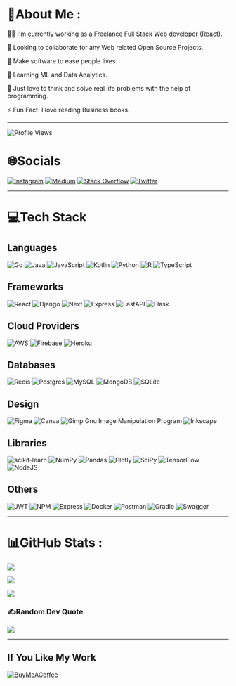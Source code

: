 # 💫About Me :

🧔🏻 I'm currently working as a Freelance Full Stack Web developer (React).

🫶 Looking to collaborate for any Web related Open Source Projects.

🎯 Make software to ease people lives.

📖 Learning ML and Data Analytics.

💪 Just love to think and solve real life problems with the help of programming.

⚡ Fun Fact: I love reading Business books.

---

![Profile Views](https://komarev.com/ghpvc/?username=vaibhavgoyal09&style=flat-square&label=Profile+Views)

# 🌐Socials

[![Instagram](https://img.shields.io/badge/Instagram-%23E4405F.svg?style=for-the-badge&logo=Instagram&logoColor=white)](https://instagram.com/mystikcoder) [![Medium](https://img.shields.io/badge/Medium-12100E?style=for-the-badge&logo=medium&logoColor=white)](https://medium.com/@vgoyal_1) [![Stack Overflow](https://img.shields.io/badge/-Stackoverflow-FE7A16?style=for-the-badge&logo=stack-overflow&logoColor=white)](https://stackoverflow.com/users/15445218) [![Twitter](https://img.shields.io/badge/Twitter-%231DA1F2.svg?style=for-the-badge&logo=Twitter&logoColor=white)](https://twitter.com/vaibhavgoyal37)

---

# 💻Tech Stack

## Languages

![Go](https://img.shields.io/badge/go-%2300ADD8.svg?style=for-the-badge&logo=go&logoColor=white) ![Java](https://img.shields.io/badge/java-%23ED8B00.svg?style=for-the-badge&logo=java&logoColor=white) ![JavaScript](https://img.shields.io/badge/javascript-%23323330.svg?style=for-the-badge&logo=javascript&logoColor=%23F7DF1E) ![Kotlin](https://img.shields.io/badge/kotlin-%230095D5.svg?style=for-the-badge&logo=kotlin&logoColor=white) ![Python](https://img.shields.io/badge/python-3670A0?style=for-the-badge&logo=python&logoColor=ffdd54) ![R](https://img.shields.io/badge/r-%23276DC3.svg?style=for-the-badge&logo=r&logoColor=white) ![TypeScript](https://img.shields.io/badge/typescript-%23007ACC.svg?style=for-the-badge&logo=typescript&logoColor=white)

## Frameworks

![React](https://img.shields.io/static/v1?label=&message=React&color=16181d&style=for-the-badge&logo=react) ![Django](https://img.shields.io/static/v1?label=&message=Django&color=092E20&style=for-the-badge&logo=django) ![Next](https://img.shields.io/static/v1?label=&message=Next&color=16181d&style=for-the-badge&logo=nextdotjs) ![Express](https://img.shields.io/static/v1?label=&message=Express&color=000000&style=for-the-badge&logo=express) ![FastAPI](https://img.shields.io/badge/FastAPI-005571?style=for-the-badge&logo=fastapi) ![Flask](https://img.shields.io/badge/flask-%23000.svg?style=for-the-badge&logo=flask&logoColor=white)

## Cloud Providers

![AWS](https://img.shields.io/badge/AWS-%23FF9900.svg?style=for-the-badge&logo=amazon-aws&logoColor=white) ![Firebase](https://img.shields.io/badge/firebase-%23039BE5.svg?style=for-the-badge&logo=firebase) ![Heroku](https://img.shields.io/badge/heroku-%23430098.svg?style=for-the-badge&logo=heroku&logoColor=white)

## Databases

![Redis](https://img.shields.io/badge/redis-%23DD0031.svg?style=for-the-badge&logo=redis&logoColor=white) ![Postgres](https://img.shields.io/badge/postgres-%23316192.svg?style=for-the-badge&logo=postgresql&logoColor=white) ![MySQL](https://img.shields.io/badge/mysql-%2300f.svg?style=for-the-badge&logo=mysql&logoColor=white) ![MongoDB](https://img.shields.io/badge/MongoDB-%234ea94b.svg?style=for-the-badge&logo=mongodb&logoColor=white) ![SQLite](https://img.shields.io/badge/sqlite-%2307405e.svg?style=for-the-badge&logo=sqlite&logoColor=white)

## Design

![Figma](https://img.shields.io/badge/figma-%23F24E1E.svg?style=for-the-badge&logo=figma&logoColor=white) ![Canva](https://img.shields.io/badge/Canva-%2300C4CC.svg?style=for-the-badge&logo=Canva&logoColor=white) ![Gimp Gnu Image Manipulation Program](https://img.shields.io/badge/Gimp-657D8B?style=for-the-badge&logo=gimp&logoColor=FFFFFF) ![Inkscape](https://img.shields.io/badge/Inkscape-e0e0e0?style=for-the-badge&logo=inkscape&logoColor=080A13)

## Libraries

![scikit-learn](https://img.shields.io/badge/scikit--learn-%23F7931E.svg?style=for-the-badge&logo=scikit-learn&logoColor=white) ![NumPy](https://img.shields.io/badge/numpy-%23013243.svg?style=for-the-badge&logo=numpy&logoColor=white) ![Pandas](https://img.shields.io/badge/pandas-%23150458.svg?style=for-the-badge&logo=pandas&logoColor=white) ![Plotly](https://img.shields.io/badge/Plotly-%233F4F75.svg?style=for-the-badge&logo=plotly&logoColor=white) ![SciPy](https://img.shields.io/badge/SciPy-%230C55A5.svg?style=for-the-badge&logo=scipy&logoColor=%white) ![TensorFlow](https://img.shields.io/badge/TensorFlow-%23FF6F00.svg?style=for-the-badge&logo=TensorFlow&logoColor=white) ![NodeJS](https://img.shields.io/badge/node.js-6DA55F?style=for-the-badge&logo=node.js&logoColor=white)

## Others

![JWT](https://img.shields.io/badge/JWT-black?style=for-the-badge&logo=JSON%20web%20tokens) ![NPM](https://img.shields.io/badge/NPM-%23000000.svg?style=for-the-badge&logo=npm&logoColor=white) ![Express](https://img.shields.io/static/v1?label=&message=Yarn&color=000000&style=for-the-badge&logo=yarn) ![Docker](https://img.shields.io/badge/docker-%230db7ed.svg?style=for-the-badge&logo=docker&logoColor=white) ![Postman](https://img.shields.io/badge/Postman-FF6C37?style=for-the-badge&logo=postman&logoColor=white) ![Gradle](https://img.shields.io/badge/Gradle-02303A.svg?style=for-the-badge&logo=Gradle&logoColor=white) ![Swagger](https://img.shields.io/badge/-Swagger-%23Clojure?style=for-the-badge&logo=swagger&logoColor=white)

---

# 📊GitHub Stats :

![](https://github-readme-stats.vercel.app/api?username=vaibhavgoyal09&theme=tokyonight&hide_border=false&include_all_commits=false&count_private=false)<br/>

![](https://github-readme-streak-stats.herokuapp.com/?user=vaibhavgoyal09&theme=tokyonight&hide_border=false)<br/>

![](https://github-readme-stats.vercel.app/api/top-langs/?username=vaibhavgoyal09&theme=tokyonight&hide_border=false&include_all_commits=false&count_private=false&layout=compact)

### ✍️Random Dev Quote

![](https://quotes-github-readme.vercel.app/api?type=horizontal&theme=radical)

---

## If You Like My Work

[![BuyMeACoffee](https://img.shields.io/badge/Buy%20Me%20a%20Coffee-ffdd00?style=for-the-badge&logo=buy-me-a-coffee&logoColor=black)](https://buymeacoffee.com/vaibhavgoyal09)
